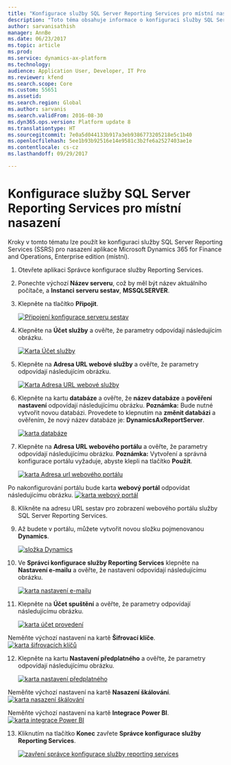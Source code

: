 ```yaml
---
title: "Konfigurace služby SQL Server Reporting Services pro místní nasazení"
description: "Toto téma obsahuje informace o konfiguraci služby SQL Server Reporting Services (SSRS) na místní nasazení."
author: sarvanisathish
manager: AnnBe
ms.date: 06/23/2017
ms.topic: article
ms.prod: 
ms.service: dynamics-ax-platform
ms.technology: 
audience: Application User, Developer, IT Pro
ms.reviewer: kfend
ms.search.scope: Core
ms.custom: 55651
ms.assetid: 
ms.search.region: Global
ms.author: sarvanis
ms.search.validFrom: 2016-08-30
ms.dyn365.ops.version: Platform update 8
ms.translationtype: HT
ms.sourcegitcommit: 7e0a5d044133b917a3eb9386773205218e5c1b40
ms.openlocfilehash: 5ee1b93b92516e14e9581c3b2fe6a2527403ae1e
ms.contentlocale: cs-cz
ms.lasthandoff: 09/29/2017

---
```

# <a name="configure-sql-server-reporting-services-for-an-on-premises-deployment"></a>Konfigurace služby SQL Server Reporting Services pro místní nasazení

Kroky v tomto tématu lze použít ke konfiguraci služby SQL Server Reporting Services (SSRS) pro nasazení aplikace Microsoft Dynamics 365 for Finance and Operations, Enterprise edition (místní).

1. Otevřete aplikaci Správce konfigurace služby Reporting Services.
2. Ponechte výchozí **Název serveru**, což by měl být název aktuálního počítače, a **Instanci serveru sestav**, **MSSQLSERVER**. 
3. Klepněte na tlačítko **Připojit**.
   
   [![Připojení konfigurace serveru sestav](./media/ssrs-config-manager-01.png)](./media/ssrs-config-manager-01.png)
   
4. Klepněte na **Účet služby** a ověřte, že parametry odpovídají následujícím obrázku.

    [![Karta Účet služby](./media/ssrs-config-manager-02.png)](./media/ssrs-config-manager-02.png)
    
5. Klepněte na **Adresa URL webové služby** a ověřte, že parametry odpovídají následujícím obrázku. 

    [![Karta Adresa URL webové služby](./media/ssrs-config-manager-03.png)](./media/ssrs-config-manager-03.png) 
    
6. Klepněte na kartu **databáze** a ověřte, že **název databáze** a **pověření nastavení** odpovídají následujícímu obrázku. **Poznámka:** Bude nutné vytvořit novou databázi. Provedete to klepnutím na **změnit databázi** a ověřením, že nový název databáze je: **DynamicsAxReportServer**.

    [![karta databáze](./media/ssrs-config-manager-04.png)](./media/ssrs-config-manager-04.png)
    
7. Klepněte na **Adresa URL webového portálu** a ověřte, že parametry odpovídají následujícímu obrázku. **Poznámka:** Vytvoření a správná konfigurace portálu vyžaduje, abyste klepli na tlačítko **Použít**.

    [![karta Adresa url webového portálu](./media/ssrs-config-manager-05.png)](./media/ssrs-config-manager-05.png)
    
  Po nakonfigurování portálu bude karta **webový portál** odpovídat následujícímu obrázku.
    [![karta webový portál](./media/ssrs-config-manager-06.png)](./media/ssrs-config-manager-06.png)
    
8. Klikněte na adresu URL sestav pro zobrazení webového portálu služby SQL Server Reporting Services. 
9.  Až budete v portálu, můžete vytvořit novou složku pojmenovanou **Dynamics**.

    [![složka Dynamics](./media/ssrs-config-manager-07.png)](./media/ssrs-config-manager-07.png)
    
10. Ve **Správci konfigurace služby Reporting Services** klepněte na **Nastavení e-mailu** a ověřte, že nastavení odpovídají následujícímu obrázku.

    [![karta nastavení e-mailu](./media/ssrs-config-manager-08.png)](./media/ssrs-config-manager-08.png)
    
11. Klepněte na **Účet spuštění** a ověřte, že parametry odpovídají následujícímu obrázku.

    [![karta účet provedení](./media/ssrs-config-manager-09.png)](./media/ssrs-config-manager-09.png)
    
  Neměňte výchozí nastavení na kartě **Šifrovací klíče**. [![karta šifrovacích klíčů](./media/ssrs-config-manager-10.png)](./media/ssrs-config-manager-10.png)
    
12. Klepněte na kartu **Nastavení předplatného** a ověřte, že parametry odpovídají následujícímu obrázku.

    [![karta nastavení předplatného](./media/ssrs-config-manager-11.png)](./media/ssrs-config-manager-11.png)
    
  Neměňte výchozí nastavení na kartě **Nasazení škálování**. [![karta nasazení škálování](./media/ssrs-config-manager-12.png)](./media/ssrs-config-manager-12.png)
    
  Neměňte výchozí nastavení na kartě **Integrace Power BI**. [![karta integrace Power BI](./media/ssrs-config-manager-13.png)](./media/ssrs-config-manager-13.png) 
    
13. Kliknutím na tlačítko **Konec** zavřete **Správce konfigurace služby Reporting Services**.

    [![zavření správce konfigurace služby reporting services](./media/ssrs-config-manager-14.png)](./media/ssrs-config-manager-14.png)
    


